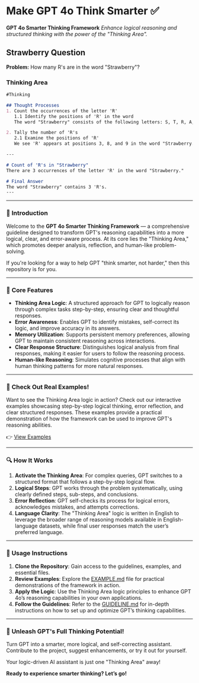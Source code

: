 # Make GPT 4o Think Smarter ✅

**GPT 4o Smarter Thinking Framework**
_Enhance logical reasoning and structured thinking with the power of the "Thinking Area"._

## **Strawberry Question**
**Problem:** How many R's are in the word "Strawberry"?

### Thinking Area

```markdown
#Thinking

## Thought Processes
1. Count the occurrences of the letter 'R'
   1.1 Identify the positions of 'R' in the word
   The word "Strawberry" consists of the following letters: S, T, R, A, W, B, E, R, R, Y. We need to identify the 'R' letters.

2. Tally the number of 'R's
   2.1 Examine the positions of 'R'
   We see 'R' appears at positions 3, 8, and 9 in the word "Strawberry."

---

# Count of 'R's in "Strawberry"
There are 3 occurrences of the letter 'R' in the word "Strawberry."

# Final Answer
The word "Strawberry" contains 3 'R's.
---
```


---

### 🚀 **Introduction**
Welcome to the **GPT 4o Smarter Thinking Framework** — a comprehensive guideline designed to transform GPT's reasoning capabilities into a more logical, clear, and error-aware process. At its core lies the "Thinking Area," which promotes deeper analysis, reflection, and human-like problem-solving.

If you're looking for a way to help GPT "think smarter, not harder," then this repository is for you.

---

### 🧠 **Core Features**
- **Thinking Area Logic**: A structured approach for GPT to logically reason through complex tasks step-by-step, ensuring clear and thoughtful responses.  
- **Error Awareness**: Enables GPT to identify mistakes, self-correct its logic, and improve accuracy in its answers.  
- **Memory Utilization**: Supports persistent memory preferences, allowing GPT to maintain consistent reasoning across interactions.  
- **Clear Response Structure**: Distinguishes logical analysis from final responses, making it easier for users to follow the reasoning process.  
- **Human-like Reasoning**: Simulates cognitive processes that align with human thinking patterns for more natural responses.  

---

### 📂 **Check Out Real Examples!**
Want to see the Thinking Area logic in action? Check out our interactive examples showcasing step-by-step logical thinking, error reflection, and clear structured responses. These examples provide a practical demonstration of how the framework can be used to improve GPT's reasoning abilities.

👉 [View Examples](./EXAMPLE.md)

---

### 🔍 **How It Works**
1. **Activate the Thinking Area**: For complex queries, GPT switches to a structured format that follows a step-by-step logical flow.  
2. **Logical Steps**: GPT works through the problem systematically, using clearly defined steps, sub-steps, and conclusions.  
3. **Error Reflection**: GPT self-checks its process for logical errors, acknowledges mistakes, and attempts corrections.  
4. **Language Clarity**: The "Thinking Area" logic is written in English to leverage the broader range of reasoning models available in English-language datasets, while final user responses match the user’s preferred language.  

---

### 📘 **Usage Instructions**
1. **Clone the Repository**: Gain access to the guidelines, examples, and essential files.  
2. **Review Examples**: Explore the [EXAMPLE.md](./EXAMPLE.md) file for practical demonstrations of the framework in action.  
3. **Apply the Logic**: Use the Thinking Area logic principles to enhance GPT 4o’s reasoning capabilities in your own applications.  
4. **Follow the Guidelines**: Refer to the [GUIDELINE.md](./GUIDELINE.md) for in-depth instructions on how to set up and optimize GPT’s thinking capabilities.  

---

### 🎉 **Unleash GPT's Full Thinking Potential!**
Turn GPT into a smarter, more logical, and self-correcting assistant. Contribute to the project, suggest enhancements, or try it out for yourself.  

Your logic-driven AI assistant is just one "Thinking Area" away!  

**Ready to experience smarter thinking? Let’s go!**

